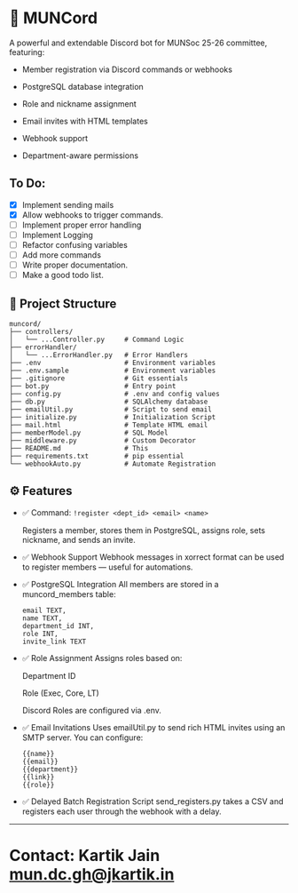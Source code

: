 # 🧠 MUNCord

A powerful and extendable Discord bot for MUNSoc 25-26 committee, featuring:

- Member registration via Discord commands or webhooks

- PostgreSQL database integration

- Role and nickname assignment

- Email invites with HTML templates

- Webhook support

- Department-aware permissions


## To Do:

- [x] Implement sending mails
- [x] Allow webhooks to trigger commands.
- [ ] Implement proper error handling
- [ ] Implement Logging
- [ ] Refactor confusing variables
- [ ] Add more commands
- [ ] Write proper documentation.
- [ ] Make a good todo list. 

## 📁 Project Structure

```
muncord/
├── controllers/
│   └── ...Controller.py     # Command Logic
├── errorHandler/
│   └── ...ErrorHandler.py   # Error Handlers
├── .env                     # Environment variables
├── .env.sample              # Environment variables
├── .gitignore               # Git essentials
├── bot.py                   # Entry point
├── config.py                # .env and config values
├── db.py                    # SQLAlchemy database
├── emailUtil.py             # Script to send email
├── initialize.py            # Initialization Script
├── mail.html                # Template HTML email
├── memberModel.py           # SQL Model
├── middleware.py            # Custom Decorator
├── README.md                # This
├── requirements.txt         # pip essential
└── webhookAuto.py           # Automate Registration
```

## ⚙️ Features

- ✅ Command: `!register <dept_id> <email> <name>`

    Registers a member, stores them in PostgreSQL, assigns role, sets nickname, and sends an invite.

- ✅ Webhook Support
    Webhook messages in xorrect format can be used to register members — useful for automations.

- ✅ PostgreSQL Integration
All members are stored in a muncord_members table:

    ```
    email TEXT,
    name TEXT,
    department_id INT,
    role INT,
    invite_link TEXT
    ```

- ✅ Role Assignment
Assigns roles based on:

    Department ID

    Role (Exec, Core, LT)

    Discord Roles are configured via .env.

- ✅ Email Invitations
Uses emailUtil.py to send rich HTML invites using an SMTP server. You can configure:

    ```
    {{name}}
    {{email}}
    {{department}}
    {{link}}
    {{role}}
    ```

- ✅ Delayed Batch Registration
Script send_registers.py takes a CSV and registers each user through the webhook with a delay.

---

# Contact: Kartik Jain <mun.dc.gh@jkartik.in>